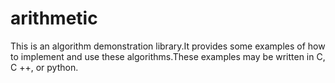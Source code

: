 # arithmetic
This is an algorithm demonstration library.It provides some examples of how to implement and use these algorithms.These examples may be written in C, C ++, or python.
